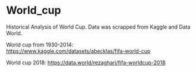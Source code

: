 # World_cup

Historical Analysis of World Cup. Data was scrapped from Kaggle and Data World.

World cup from 1930-2014: https://www.kaggle.com/datasets/abecklas/fifa-world-cup

World cup 2018: https://data.world/rezaghari/fifa-worldcup-2018
